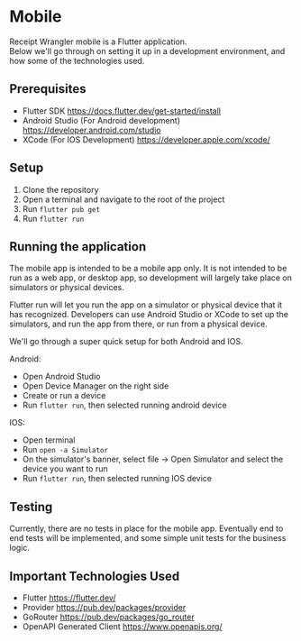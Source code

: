 # Mobile

Receipt Wrangler mobile is a Flutter application.  
Below we'll go through on setting it up in a development environment, and how some of the technologies used.

## Prerequisites
* Flutter SDK https://docs.flutter.dev/get-started/install
* Android Studio (For Android development) https://developer.android.com/studio
* XCode (For IOS Development) https://developer.apple.com/xcode/

## Setup
1. Clone the repository
2. Open a terminal and navigate to the root of the project
3. Run ```flutter pub get```
4. Run ```flutter run```

## Running the application
The mobile app is intended to be a mobile app only. It is not intended to be run as a web app, or desktop app, so
development will largely take place on simulators or physical devices.

Flutter run will let you run the app on a simulator or physical device that it has recognized.
Developers can use Android Studio or XCode to set up the simulators, and run the app from there, or run from a physical device.

We'll go through a super quick setup for both Android and IOS.

Android:
* Open Android Studio
* Open Device Manager on the right side
* Create or run a device
* Run ```flutter run```, then selected running android device

IOS:
* Open terminal
* Run ```open -a Simulator```
* On the simulator's banner, select file -> Open Simulator and select the device you want to run
* Run ```flutter run```, then selected running IOS device

## Testing
Currently, there are no tests in place for the mobile app. Eventually end to end tests will be implemented,
and some simple unit tests for the business logic.

## Important Technologies Used
* Flutter https://flutter.dev/
* Provider https://pub.dev/packages/provider
* GoRouter https://pub.dev/packages/go_router
* OpenAPI Generated Client https://www.openapis.org/


